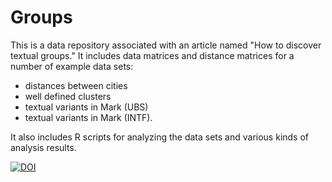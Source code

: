 # Groups

This is a data repository associated with an article named "How to discover textual groups." It includes data matrices and distance matrices for a number of example data sets:

* distances between cities
* well defined clusters
* textual variants in Mark (UBS)
* textual variants in Mark (INTF).

It also includes R scripts for analyzing the data sets and various kinds of analysis results.

[![DOI](https://zenodo.org/badge/115776903.svg)](https://zenodo.org/badge/latestdoi/115776903)
